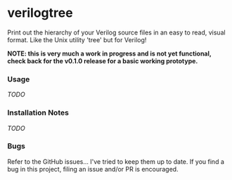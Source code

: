 # verilogtree

Print out the hierarchy of your Verilog source files in an easy to read, visual format. Like the Unix utility 'tree' but for Verilog!

**NOTE: this is very much a work in progress and is not yet functional, check back for the v0.1.0 release for a basic working prototype.**

### Usage
*TODO*

### Installation Notes
*TODO*

### Bugs
Refer to the GitHub issues... I've tried to keep them up to date. If you find a bug in this project, filing an issue and/or PR is encouraged.
